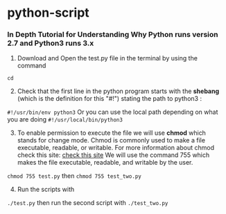 # python-script

###  In Depth Tutorial for Understanding Why Python runs version 2.7 and Python3 runs 3.x




1. Download and Open the test.py file in the terminal by using the command

```cd```

2. Check that the first line in the python program starts with the **shebang** (which is the definition for this "#!") stating the path to python3 : 

```#!/usr/bin/env python3```  Or you can use the local path depending on what you are doing  ```#!/usr/local/bin/python3```



3. To enable permission to execute the file we will use **chmod** which stands for change mode.
    Chmod is commonly used to make a file executable, readable, or writable.
    For more information about chmod check this site: [check this site](https://www.computerhope.com/unix/uchmod.htm)
    We will use the command 755  which makes the file  executable, readable, and writable by the user.

```chmod 755 test.py``` then ```chmod 755 test_two.py```

4. Run the scripts with

```./test.py```   then run the second script with ```./test_two.py```  
